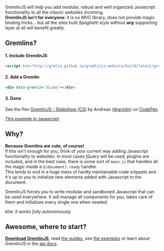 GremlinJS will help you add modular, robust and well organized Javascript functionality to all the *classic* websites incoming.   
**GremlinJS isn't for everyone**: it is no MVC library, does not provide magic binding tricks... but all the sites built *Spaghetti* style without **any** supporting layer at all will benefit greatly.

## Gremlins?

#### 1. Include GremlinJS

``` html
<script src="http://grmlin.github.io/gremlinjs-website/build/latest/gremlin.min.js"></script>    
```
#### 2. Add a Gremlin

``` html
<div data-gremlin="Gizmo"></div>
```
#### 3. Done

<p data-gremlin="Codepen" data-gremlin-lazy="true" data-height="580" data-theme-id="0" data-slug-hash="jhIig" data-user="grmlin" data-default-tab="result" class='codepen-lazy'>See the Pen <a href='http://codepen.io/grmlin/pen/jhIig'>GremlinJS - Slideshow (CS)</a> by Andreas (<a href='http://codepen.io/grmlin'>@grmlin</a>) on <a href='http://codepen.io'>CodePen</a></p>

[This example in Javascript](http://codepen.io/grmlin/pen/vsxDk)

## Why?

**Because Gremlins are cute, of course!**   
If this isn't enough for you, think of your current way adding Javascript functionality to websites. In most cases jQuery will be used, plugins are included, and in the best case, there is some sort of `main.js` that handles all the magic inside a `$(document).ready` handler.     
This tends to end in a huge mess of hardly maintainable code snippets and it's up to you to initialize new elements added with Javascript to the document.

GremlinJS forces you to write modular and sandboxed Javascript that can be used everywhere. It will manage all components for you, takes care of them and initializes every single one when needed. 

*btw: it works fully autonomously*   

## Awesome, where to start?

[**Download GremlinJS**](build/latest/gremlin.min.js), read [the guides](guides.html), see [the examples](examples.html) or learn about GremlinJS in the [api docs](api.html).

